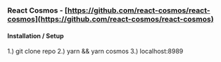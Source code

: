 ### React Cosmos - [https://github.com/react-cosmos/react-cosmos](https://github.com/react-cosmos/react-cosmos)

#### Installation / Setup
1.) git clone repo
2.) yarn && yarn cosmos
3.) localhost:8989